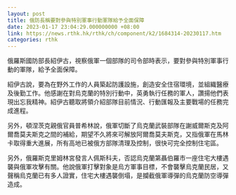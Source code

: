 ```yaml
---
layout: post
title: 俄防長稱要對參與特別軍事行動軍隊給予全面保障
date: 2023-01-17 23:04:29.000000000 +08:00
link: https://news.rthk.hk/rthk/ch/component/k2/1684314-20230117.htm
categories: rthk
---
```


俄羅斯國防部長紹伊古，視察俄軍一個部隊的司令部時表示，要對參與特別軍事行動的軍隊，給予全面保障。

紹伊古說，要為在野外工作的人員築起防護設施，創造安全住宿環境，並組織醫療及後勤工作。他感謝在對烏克蘭的特別行動中，英勇執行任務的軍人，讚揚他們表現出忘我精神。紹伊古聽取將領介紹部隊目前情況、行動匯報及主要戰場的任務完成進程。

另外，頓涅茨克親俄官員普希林說，俄軍切斷了烏克蘭武裝部隊在謝威爾斯克及阿爾喬莫夫斯克之間的補給，期望不久將來可解放阿爾喬莫夫斯克，又指俄軍在馬林卡取得重大進展，所有高地已被俄方部隊清理及控制，很快可完全控制住宅區。

另外，俄羅斯克里姆林宮發言人佩斯科夫，否認烏克蘭第聶伯羅市一座住宅大樓遇襲與俄軍攻擊有關。他說俄軍打擊對象是烏方軍事目標，不會襲擊烏克蘭民居，又聲稱烏克蘭已有多人證實，住宅大樓遇襲倒塌，是攔截俄軍導彈的烏克蘭防空導彈造成。
